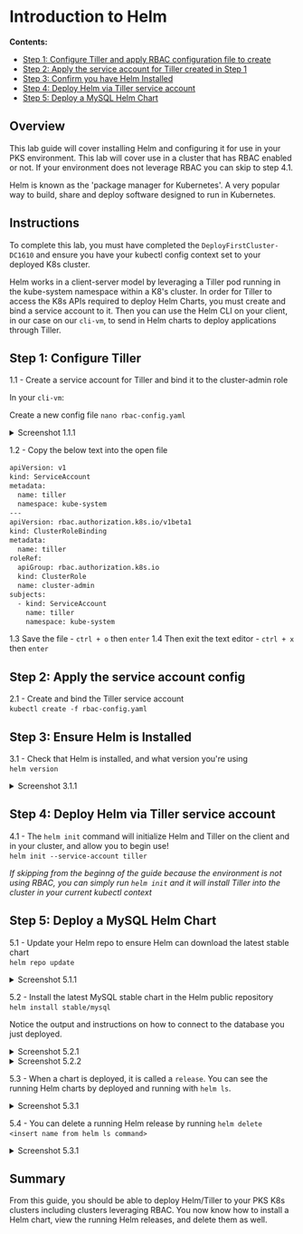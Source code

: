 # Introduction to Helm

**Contents:**

- [Step 1: Configure Tiller and apply RBAC configuration file to create]()
- [Step 2: Apply the service account for Tiller created in Step 1]()
- [Step 3: Confirm you have Helm Installed]()
- [Step 4: Deploy Helm via Tiller service account]()
- [Step 5: Deploy a MySQL Helm Chart]()

## Overview

This lab guide will cover installing Helm and configuring it for use in your PKS environment.  This lab will cover use in a cluster that has RBAC enabled or not.  If your environment does not leverage RBAC you can skip to step 4.1.

Helm is known as the 'package manager for Kubernetes'.  A very popular way to build, share and deploy software designed to run in Kubernetes.

## Instructions
To complete this lab, you must have completed the `DeployFirstCluster-DC1610` and ensure you have your kubectl config context set to your deployed K8s cluster.  

Helm works in a client-server model by leveraging a Tiller pod running in the kube-system namespace within a K8's cluster.  In order for Tiller to access the K8s APIs required to deploy Helm Charts, you must create and bind a service account to it.  Then you can use the Helm CLI on your client, in our case on our `cli-vm`, to send in Helm charts to deploy applications through Tiller.

## Step 1: Configure Tiller
1.1 - Create a service account for Tiller and bind it to the cluster-admin role

In your `cli-vm`:

Create a new config file `nano rbac-config.yaml`

<details><summary>Screenshot 1.1.1 </summary>
<img src="images/nano-config.png">
</details>

1.2 - Copy the below text into the open file
```
apiVersion: v1
kind: ServiceAccount
metadata:
  name: tiller
  namespace: kube-system
---
apiVersion: rbac.authorization.k8s.io/v1beta1
kind: ClusterRoleBinding
metadata:
  name: tiller
roleRef:
  apiGroup: rbac.authorization.k8s.io
  kind: ClusterRole
  name: cluster-admin
subjects:
  - kind: ServiceAccount
    name: tiller
    namespace: kube-system
```

1.3 Save the file - `ctrl + o` then `enter`
1.4 Then exit the text editor - `ctrl + x` then `enter`

## Step 2: Apply the service account config

2.1 - Create and bind the Tiller service account</br> `kubectl create -f rbac-config.yaml`

## Step 3: Ensure Helm is Installed
3.1 - Check that Helm is installed, and what version you're using</br> `helm version`

<details><summary>Screenshot 3.1.1 </summary>
<img src="images/helm_version.png">
</details>

## Step 4: Deploy Helm via Tiller service account
4.1 - The `helm init` command will initialize Helm and Tiller on the client and in your cluster, and allow you to begin use! </br>
`helm init --service-account tiller`

*If skipping from the beginng of the guide because the environment is not using RBAC, you can simply run `helm init` and it will install Tiller into the cluster in your current kubectl context*

## Step 5: Deploy a MySQL Helm Chart
5.1 - Update your Helm repo to ensure Helm can download the latest stable chart </br>
`helm repo update`

<details><summary>Screenshot 5.1.1 </summary>
<img src="images/helm_repo.png">
</details>

5.2 - Install the latest MySQL stable chart in the Helm public repository</br>
`helm install stable/mysql`

Notice the output and instructions on how to connect to the database you just deployed.

<details><summary>Screenshot 5.2.1 </summary>
<img src="images/helm_mysql1.png">
</details>
<details><summary>Screenshot 5.2.2 </summary>
<img src="images/helm_mysql2.png">
</details>

5.3 - When a chart is deployed, it is called a `release`.  You can see the running Helm charts by deployed and running with `helm ls`.

<details><summary>Screenshot 5.3.1 </summary>
<img src="images/helm_ls.png">
</details>

5.4 - You can delete a running Helm release by running `helm delete <insert name from helm ls command>`

<details><summary>Screenshot 5.3.1 </summary>
<img src="images/helm_ls.png">
</details>

## Summary
From this guide, you should be able to deploy Helm/Tiller to your PKS K8s clusters including clusters leveraging RBAC.  You now know how to install a Helm chart, view the running Helm releases, and delete them as well.
